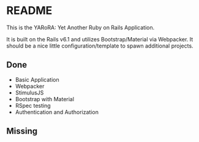 # README

This is the YARoRA: Yet Another Ruby on Rails Application.

It is built on the Rails v6.1 and utilizes Bootstrap/Material via Webpacker. It should be a nice little
configuration/template to spawn additional projects.

## Done

* Basic Application
* Webpacker
* StimulusJS
* Bootstrap with Material
* RSpec testing
* Authentication and Authorization

## Missing



